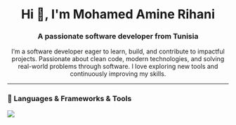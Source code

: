 <h1 align="center">Hi 👋, I'm Mohamed Amine Rihani</h1>
<h3 align="center">A passionate software developer from Tunisia</h3>

<p align="center">
  I’m a software developer eager to learn, build, and contribute to impactful projects.  
  Passionate about clean code, modern technologies, and solving real-world problems through software.  
  I love exploring new tools and continuously improving my skills.
</p>

---

<h3>🚀 Languages & Frameworks & Tools</h3>
<p align="left">
  <img src="https://skillicons.dev/icons?i=cpp,java,js,ts,python,go,spring,react,redux,nodejs,sass,tailwind,mysql,postgres,docker,kubernetes,git,linux,postman,figma,jenkins,nginx" />
</p>
